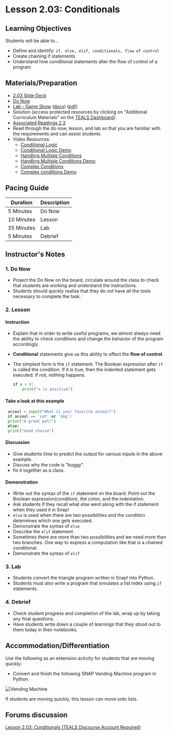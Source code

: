 # Lesson 2.03: Conditionals

## Learning Objectives

Students will be able to...

* Define and identify: `if, else, elif, conditionals, flow of control`
* Create chaining if statements
* Understand how conditional statements alter the flow of control of a program

## Materials/Preparation

* [2.03 Slide Deck](https://github.com/TEALSK12/2nd-semester-introduction-to-computer-science/raw/master/units/2_unit/slidedecks/Intro%20Python%202.03%20TEALS.pptx)
* [Do Now][]
* [Lab - Game Show][] ([docx][]) ([pdf][])
* Solution (access protected resources by clicking on "Additional Curriculum Materials" on the [TEALS Dashboard][]).
* [Associated Readings 2.3](https://tealsk12.github.io/2nd-semester-introduction-to-computer-science/readings.md#associatedreadings/2.3)
* Read through the do now, lesson, and lab so that you are familiar with the requirements and can assist students.
* Video Resources:
  * [Conditional Logic](https://youtu.be/5pPKYWqkoek)
  * [Conditional Logic Demo](https://youtu.be/zqVmqtTLmgw)
  * [Handling Multiple Conditions](https://youtu.be/oYaGJBMoXok)
  * [Handling Multiple Conditions Demo](https://youtu.be/J9luo4cODzM)
  * [Complex Conditions](https://youtu.be/IBOHc87yFYw)
  * [Complex conditions Demo](https://youtu.be/Iui6K2STtbA)

## Pacing Guide

| **Duration**   | **Description** |
| ---------- | ----------- |
| 5 Minutes  | Do Now      |
| 10 Minutes | Lesson      |
| 35 Minutes | Lab         |
| 5 Minutes | Debrief  |

## Instructor's Notes

### 1. Do Now

* Project the Do Now on the board, circulate around the class to check that students are working and understand the instructions.
* Students should quickly realize that they do not have all the tools necessary to complete the task.
  
### 2. Lesson

#### Instruction

* Explain that in order to write useful programs, we almost always need the ability to check conditions and change the behavior of the program accordingly.
* **Conditional** statements give us this ability to affect the **flow of control**.
* The simplest form is the `if` statement. The Boolean expression after `if` is called the condition. If it is true, then the indented statement gets executed. If not, nothing happens.

    ```python
    if x > 0:
        print("x is positive")
    ```

#### Take a look at this example

   ```python
    animal = input("What is your favorite animal?")
    if animal == 'cat' or 'dog':
    print("A great pet!")
    else:
    print("Good choice")
   ```

#### Discussion

* Give students time to predict the output for various inputs in the above example.
* Discuss why the code is "buggy".
* fix it together as a class.

#### Demonstration

* Write out the syntax of the `if` statement on the board. Point out the Boolean expression(condition), the colon, and the indentation.
* Ask students if they recall what else went along with the if statement when they used it in Snap!
* `else` is used when there are two possibilities and the condition determines which one gets executed.
* Demonstrate the syntax of `else`
* Describe the `elif` statement.
* Sometimes there are more than two possibilities and we need more than two branches. One way to express a computation like that is a chained conditional.
* Demonstrate the syntax of `elif`

### 3. Lab

* Students convert the triangle program written in Snap! into Python.
* Students must also write a program that simulates a list index using `if` statements.

### 4. Debrief

* Check student progress and completion of the lab, wrap up by taking any final questions.
* Have students write down a couple of learnings that they stood out to them today in their notebooks.

## Accommodation/Differentiation

Use the following as an extension activity for students that are moving quickly:

* Convert and finish the following SNAP Vending Machine program in Python.

![Vending Machine](python_2.04_vending_machine.png)

If students are moving quickly, this lesson can move onto lists.

## Forums discussion

[Lesson 2.03: Conditionals (TEALS Discourse Account Required)](https://forums.tealsk12.org/c/2nd-semester-unit-2/lesson-2-03-conditionals)

[Do Now]:do_now.md
[Lab - Game Show]:lab.md
[TEALS Dashboard]:http://www.tealsk12.org/dashboard

[pdf]: https://github.com/TEALSK12/2nd-semester-introduction-to-computer-science/raw/master/units/2_unit/03_lesson/lab.pdf
[docx]: https://github.com/TEALSK12/2nd-semester-introduction-to-computer-science/raw/master/units/2_unit/03_lesson/lab.docx
